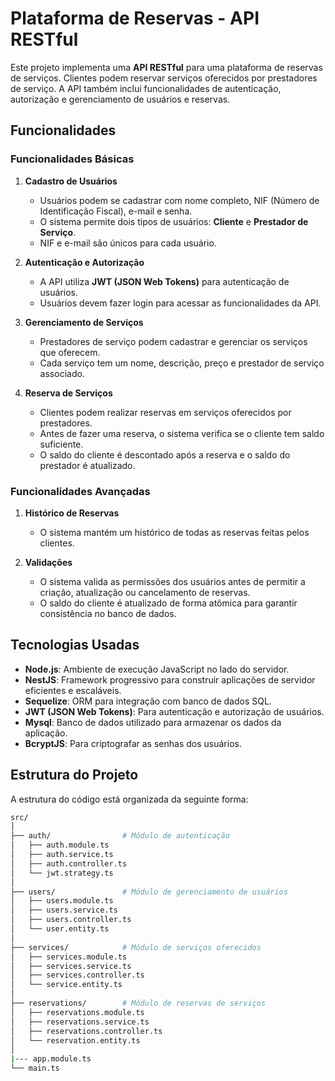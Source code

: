# Plataforma de Reservas - API RESTful

Este projeto implementa uma **API RESTful** para uma plataforma de reservas de serviços. Clientes podem reservar serviços oferecidos por prestadores de serviço. A API também inclui funcionalidades de autenticação, autorização e gerenciamento de usuários e reservas.

## Funcionalidades

### Funcionalidades Básicas
1. **Cadastro de Usuários**
   - Usuários podem se cadastrar com nome completo, NIF (Número de Identificação Fiscal), e-mail e senha.
   - O sistema permite dois tipos de usuários: **Cliente** e **Prestador de Serviço**.
   - NIF e e-mail são únicos para cada usuário.

2. **Autenticação e Autorização**
   - A API utiliza **JWT (JSON Web Tokens)** para autenticação de usuários.
   - Usuários devem fazer login para acessar as funcionalidades da API.
   
3. **Gerenciamento de Serviços**
   - Prestadores de serviço podem cadastrar e gerenciar os serviços que oferecem.
   - Cada serviço tem um nome, descrição, preço e prestador de serviço associado.

4. **Reserva de Serviços**
   - Clientes podem realizar reservas em serviços oferecidos por prestadores.
   - Antes de fazer uma reserva, o sistema verifica se o cliente tem saldo suficiente.
   - O saldo do cliente é descontado após a reserva e o saldo do prestador é atualizado.

### Funcionalidades Avançadas
1. **Histórico de Reservas**
   - O sistema mantém um histórico de todas as reservas feitas pelos clientes.

2. **Validações**
   - O sistema valida as permissões dos usuários antes de permitir a criação, atualização ou cancelamento de reservas.
   - O saldo do cliente é atualizado de forma atômica para garantir consistência no banco de dados.

## Tecnologias Usadas

- **Node.js**: Ambiente de execução JavaScript no lado do servidor.
- **NestJS**: Framework progressivo para construir aplicações de servidor eficientes e escaláveis.
- **Sequelize**: ORM para integração com banco de dados SQL.
- **JWT (JSON Web Tokens)**: Para autenticação e autorização de usuários.
- **Mysql**: Banco de dados utilizado para armazenar os dados da aplicação.
- **BcryptJS**: Para criptografar as senhas dos usuários.

## Estrutura do Projeto

A estrutura do código está organizada da seguinte forma:

```bash
src/
│
├── auth/                # Módulo de autenticação
│   ├── auth.module.ts
│   ├── auth.service.ts
│   ├── auth.controller.ts
│   └── jwt.strategy.ts
│
├── users/               # Módulo de gerenciamento de usuários
│   ├── users.module.ts
│   ├── users.service.ts
│   ├── users.controller.ts
│   └── user.entity.ts
│
├── services/            # Módulo de serviços oferecidos
│   ├── services.module.ts
│   ├── services.service.ts
│   ├── services.controller.ts
│   └── service.entity.ts
│
├── reservations/        # Módulo de reservas de serviços
│   ├── reservations.module.ts
│   ├── reservations.service.ts
│   ├── reservations.controller.ts
│   └── reservation.entity.ts
│
|--- app.module.ts
└── main.ts              
